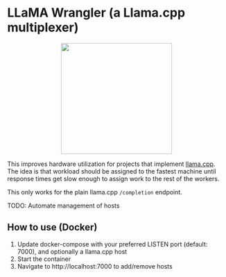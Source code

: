 # LLaMA Wrangler (a Llama.cpp multiplexer)
<p align="center">
  <img width="256" height="256" src="https://github.com/SoftwareRenderer/llmwrangler/assets/138734813/7ca3b4a3-809b-44e9-94be-2dff5892019c">
</p>

This improves hardware utilization for projects that implement [llama.cpp](https://github.com/ggerganov/llama.cpp/). The idea is that workload should be assigned to the fastest machine until response times get slow enough to assign work to the rest of the workers.

This only works for the plain llama.cpp `/completion` endpoint.

TODO: Automate management of hosts

## How to use (Docker)
1. Update docker-compose with your preferred LISTEN port (default: 7000), and optionally a llama.cpp host
2. Start the container
3. Navigate to http://localhost:7000 to add/remove hosts
